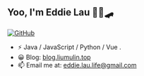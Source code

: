 ## Yoo, I'm Eddie Lau 🏄‍♂️🛹
[![GitHub](https://img.shields.io/badge/dynamic/json?logo=github&label=GitHub&labelColor=495867&color=495867&query=%24.data.totalSubs&url=https%3A%2F%2Fapi.spencerwoo.com%2Fsubstats%2F%3Fsource%3Dgithub%26queryKey%3Dliuilin&style=flat-square)](https://github.com/liuilin)

- ⚡ Java / JavaScript / Python /  Vue .
- 😀 Blog: [blog.liumulin.top](http://blog.liumulin.top)
- 📫 Email me at: [eddie.lau.life@gmail.com](mailto:eddie.lau.life@gmail.com)
